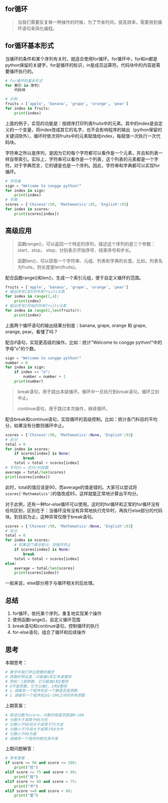 ## for循环

> 当我们需要反复做一种操作的时候，为了节省时间，提高效率，需要用到循环语句来简化编程。

## for循环基本形式

当循环的条件和某个序列有关时，就适合使用for循环。for循环中，for和in都是python保留的关键字，for是循环的标识，in是成员运算符。代码块中的内容是需要循环执行的。

```python
# for循环的基本形式
for 索引 in 序列:
    代码块

# 示例
fruits = ['apple', 'banana', 'grape', 'orange', 'pear']
for index in fruits:
    print(index)
```

上面的例子，实现的功能是：按顺序打印列表fruits中的元素。其中的index是自定义的一个变量，将index改成其它的名字，也不会影响程序的输出（python保留的关键词除外）。循环时依次将fruits中的元素赋值给index，每赋值一次执行一次代码块。

字符串之所以是序列，是因为它的每个字符都可以看作是一个元素，并且和列表一样自带索引。实际上，字符串可以看作是一个列表，这个列表的元素都是一个字符。对于字典而言，它的键是也是一个序列。因此，字符串和字典都可以实现for循环。

```python
# 字符串
sign = "Welcome to congge python!"
for index in sign:
    print(index)
# 字典
scores = {'Chinese':90, 'Mathematics':85, 'English':93}
for index in scores:
    print(scores[index])
```

## 高级应用

> 函数range()，可以返回一个特定的序列，描述这个序列的是三个参数：start，stop， step，分别表示开始序号、结束序号和步长。
>
> 函数len()，可以获取一个字符串、元组、列表和字典的长度。比如，列表名为fruits，则长度是len(fruits)。

配合函数range()和len()，生成一个索引元组，便于自定义循环的范围。

```python
fruits = ['apple', 'banana', 'grape', 'orange', 'pear']
# 输出序号1到3的所有fruits元素
for index in range(1,4):
    print(index)
# 输出序号2开始的所有fruits元素
for index in range(2,len(fruits)):
    print(index)
```

上面两个循环语句的输出结果分别是：banana, grape, orange 和 grape, orange, pear。看懂了吗？

配合if语句，实现更高级的操作。比如：统计"Welcome to congge python!"中的字母"o"的个数。

```python
sign = "Welcome to congge python!"
number = 0
for index in sign:
    if index == "o":
        number = number + 1
    print(number)
```

> break语句，用于跳出本级循环。循环中一旦执行到break语句，循环立刻中止。
>
> continue语句，用于跳过本次操作，继续循环。

配合break和continue语句，实现循环的高级控制。比如：统计各门科目的平均分，如果没有分数则循环中止。

```python
scores = {'Chinese':90, 'Mathematics':None, 'English':93}
# 总分
total = 0
for index in scores:
    if scores[index] is None:
        break
    total = total + scores[index]
# 平均分 = 总分/科目数
average = total/len(scores)
print(scores[index])
```

此时，total的值应该是90，而average的值是错的。大家可以尝试将`scores['Mathematics']`的值改成85，这样就能正常地计算出平均分。

对于此例，还有一种for-else循环可以使用。这时的for循环和正常的for循环没有任何区别，区别在于：当循环没有没有异常地执行完毕时，再执行else部分的代码块。到目前为止，这种异常仅限于break语句。

```python
scores = {'Chinese':90, 'Mathematics':None, 'English':93}
# 总分
total = 0
for index in scores:
    # 如果这门课没有分，则循环终止
    if scores[index] is None:
        break
    total = total + scores[index]
else:
	average = total/len(scores)
	print(scores[index])
```

一般来说，else部分用于与循环相关的后处理。

## 总结

1. for循环，依托某个序列，重复地实现某个操作
2. 使用函数range()，自定义循环范围
3. break语句和continue语句，控制循环的执行
4. for-else语句，组合了循环和后续操作

## 思考

本期思考：

```python
# 数学中我们学过质数的概念
# 质数的特征是：只能被1和它本身整除
# 例如：2是质数，它只能被1和2整除
# 4不是质数，它可以被1、2和4整除
# 1.请编写一个程序判定一个数是否是质数
# 2.请编写一个程序找出1~100之间的所有质数
```

上期答案：

```python
# 假设分数为score，分数的取值范围是0~100
# 分数大于或等于90为优
# 分数小于90但大于或等于75为良
# 分数小于75但大于或等于60为中
# 分数小于60为差
# 请编写一个程序判断优良中差
```

上期问题解答：

```python
# 参考答案
if score >= 90 and score <= 100:
    print("优")
elif score >= 75 and score < 90:
    print("良")
elif score >= 60 and score < 75:
    print("中")
elif score >=0 and score < 60:
    print("差")
```